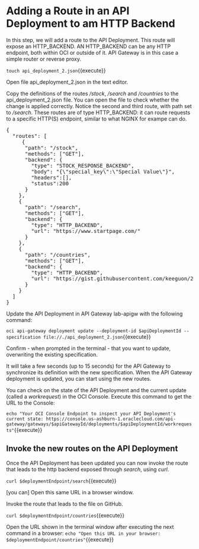 # Adding a Route in an API Deployment to am HTTP Backend

In this step, we will add a route to the API Deployment. This route will expose an HTTP_BACKEND. AN HTTP_BACKEND can be any HTTP endpoint, both within OCI or outside of it. API Gateway is in this case a simple router or reverse proxy.

`touch api_deployment_2.json`{{execute}}

Open file api_deployment_2.json in the text editor.

Copy the definitions of the routes */stock*, */search* and */countries* to the api_deployment_2.json file. You can open the file to check whether the change is applied correctly. Notice the second and third route, with path set to */search*. These routes are of type HTTP_BACKEND: it can route requests to a specific HTTP(S) endpoint, similar to what NGINX for exampe can do. 

<pre class="file" data-filename="api_deployment_2.json" data-target="append">
{
  "routes": [
     {
      "path": "/stock",
      "methods": ["GET"],
      "backend": {
        "type": "STOCK_RESPONSE_BACKEND",
        "body": "{\"special_key\":\"Special Value\"}",
        "headers":[],
        "status":200
      }
    },
    {
      "path": "/search",
      "methods": ["GET"],
      "backend": {
        "type": "HTTP_BACKEND",
        "url": "https://www.startpage.com/"
      }
    },
    {
      "path": "/countries",
      "methods": ["GET"],
      "backend": {
        "type": "HTTP_BACKEND",
        "url": "https://gist.githubusercontent.com/keeguon/2310008/raw/bdc2ce1c1e3f28f9cab5b4393c7549f38361be4e/countries.json"
      }
    }
  ]
}
</pre>


Update the API Deployment in API Gateway lab-apigw with the following command:  

`oci api-gateway deployment update --deployment-id $apiDeploymentId --specification file://./api_deployment_2.json`{{execute}}

Confirm - when prompted in the terminal - that you want to update, overwriting the existing specification.

It will take a few seconds (up to 15 seconds) for the API Gateway to synchronize its definition with the new specification. When the API Gateway deployment is updated, you can start using the new routes. 

You can check on the state of the API Deployment and the current update (called a *workrequest*) in the OCI Console. Execute this command to get the URL to the Console:

```echo "Your OCI Console Endpoint to inspect your API Deployment's current state: https://console.us-ashburn-1.oraclecloud.com/api-gateway/gateways/$apiGatewayId/deployments/$apiDeploymentId/workrequests"```{{execute}}


## Invoke the new routes on the API Deployment
Once the API Deployment has been updated you can now invoke the route that leads to the http backend exposed through *search*, using *curl*.

`curl $deploymentEndpoint/search`{{execute}}

[you can] Open this same URL in a browser window.

Invoke the route that leads to the file on GitHub.

`curl $deploymentEndpoint/countries`{{execute}}

Open the URL shown in the terminal window after executing the next command in a browser:
`echo "Open this URL in your browser: $deploymentEndpoint/countries"`{{execute}}
